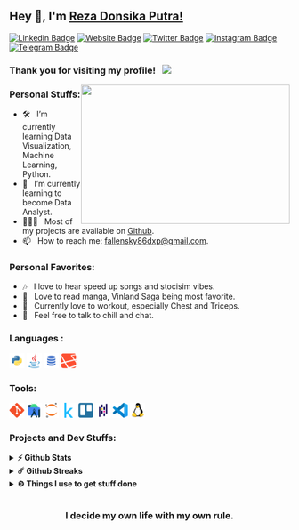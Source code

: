 ## Hey 👋, I'm [Reza Donsika Putra!](https://github.com/fallennnn)

[![Linkedin Badge](https://img.shields.io/badge/-LinkedIn-0e76a8?style=flat-square&logo=Linkedin&logoColor=white)](https://www.linkedin.com/in/reza-donsika-putra/)
[![Website Badge](https://img.shields.io/badge/Website-3b5998?style=flat-square&logo=google-chrome&logoColor=white)](https://ceritafallen.com/)
[![Twitter Badge](https://img.shields.io/badge/-Twitter-00acee?style=flat-square&logo=Twitter&logoColor=white)](https://twitter.com/si_fallen)
[![Instagram Badge](https://img.shields.io/badge/-Instagram-e4405f?style=flat-square&logo=Instagram&logoColor=white)](https://www.instagram.com/sebutajadono/)
[![Telegram Badge](https://img.shields.io/badge/-Telegram-0088cc?style=flat-square&logo=Telegram&logoColor=white)](https://t.me/si_fallen)

### Thank you for visiting my profile! &nbsp; ![](https://komarev.com/ghpvc/?username=fallennnn&color=orange)

<img align="right" height="250" width="375" alt="" src="https://www.edureka.co/blog/wp-content/uploads/2018/08/Insurance-Leadspace-Aniamted.gif" />

### Personal Stuffs:

- 🛠 &nbsp; I’m currently learning Data Visualization, Machine Learning, Python.
- 🚀 &nbsp; I’m currently learning to become Data Analyst.
- 👨🏻‍💻 &nbsp; Most of my projects are available on [Github](https://github.com/fallennnn).
- 📫 &nbsp; How to reach me: fallensky86dxp@gmail.com.

### Personal Favorites:

- 🎶 &nbsp; I love to hear speed up songs and stocisim vibes.
- 📰 &nbsp; Love to read manga, Vinland Saga being most favorite.
- 🥊 &nbsp; Currently love to workout, especially Chest and Triceps.
- 🍕 &nbsp; Feel free to talk to chill and chat.

### Languages :

<code><img height="27" src="https://raw.githubusercontent.com/github/explore/80688e429a7d4ef2fca1e82350fe8e3517d3494d/topics/python/python.png" alt="python"></code>
<code><img height="27" src="https://raw.githubusercontent.com/devicons/devicon/1119b9f84c0290e0f0b38982099a2bd027a48bf1/icons/java/java-original.svg" alt="java"></code>
<code><img height="27" src="https://raw.githubusercontent.com/github/explore/80688e429a7d4ef2fca1e82350fe8e3517d3494d/topics/sql/sql.png" alt="sql"></code>
<code><img height="27" src="https://raw.githubusercontent.com/devicons/devicon/1119b9f84c0290e0f0b38982099a2bd027a48bf1/icons/laravel/laravel-plain.svg" alt="laravel"></code>

### Tools:
<code><img height="27" src="https://raw.githubusercontent.com/devicons/devicon/master/icons/git/git-original.svg" alt="git"></code>
<code><img height="27" src="https://raw.githubusercontent.com/devicons/devicon/1119b9f84c0290e0f0b38982099a2bd027a48bf1/icons/androidstudio/androidstudio-original.svg" alt="androidstudio"></code>
<code><img height="27" src="https://raw.githubusercontent.com/devicons/devicon/1119b9f84c0290e0f0b38982099a2bd027a48bf1/icons/jupyter/jupyter-original.svg" alt="jupyter"></code>
<code><img height="27" src="https://raw.githubusercontent.com/devicons/devicon/1119b9f84c0290e0f0b38982099a2bd027a48bf1/icons/kaggle/kaggle-original.svg" alt="kaggle"></code>
<code><img height="27" src="https://raw.githubusercontent.com/devicons/devicon/1119b9f84c0290e0f0b38982099a2bd027a48bf1/icons/trello/trello-plain.svg" alt="trello"></code>
<code><img height="27" src="https://raw.githubusercontent.com/devicons/devicon/1119b9f84c0290e0f0b38982099a2bd027a48bf1/icons/pandas/pandas-original.svg" alt="pandas"></code>
<code><img height="27" src="https://raw.githubusercontent.com/devicons/devicon/1119b9f84c0290e0f0b38982099a2bd027a48bf1/icons/vscode/vscode-original.svg" alt="vscode"></code>
<code><img height="27" src="https://raw.githubusercontent.com/devicons/devicon/1119b9f84c0290e0f0b38982099a2bd027a48bf1/icons/linux/linux-original.svg" alt="linux"></code>

### Projects and Dev Stuffs:

<details>	
  <summary><b>⚡ Github Stats</b></summary>

  <br />
  <img height="180em" src="https://github-readme-stats.vercel.app/api?username=fallennnn&theme=tokyonight&show_icons=true&hide_border=false&count_private=true" />
  <img height="180em" src="https://github-readme-stats.vercel.app/api/top-langs/?username=fallennnn&theme=tokyonight&show_icons=true&hide_border=false&layout=compact"/>
</details>

<details>	
  <summary><b>☄️ Github Streaks</b></summary>

  <br />
  <img height="180em" src="https://github-readme-streak-stats.herokuapp.com/?user=fallennnn&theme=tokyonight&hide_border=false" />
</details>
 
<details>	
  <br />
  <summary><b>⚙️ Things I use to get stuff done</b></summary>
  	<ul>
  	    <li><b>OS:</b> Windows 11 Home 64-bit</li>
	    <li><b>Laptop: </b> ASUS TUF GAMING F15</li>
  	    <li><b>Browser: </b> Chrome Web Browser</li>
	    <li><b>Code Editor:</b> Visual Studio Code</li>
	    <li><b>To Stay Updated:</b> Github, Instagram, Linkedin and Twitter.</li>
	    <br />
	</ul>	
</details>

#

<div align="center">

### I decide my own life with my own rule.

</div>
